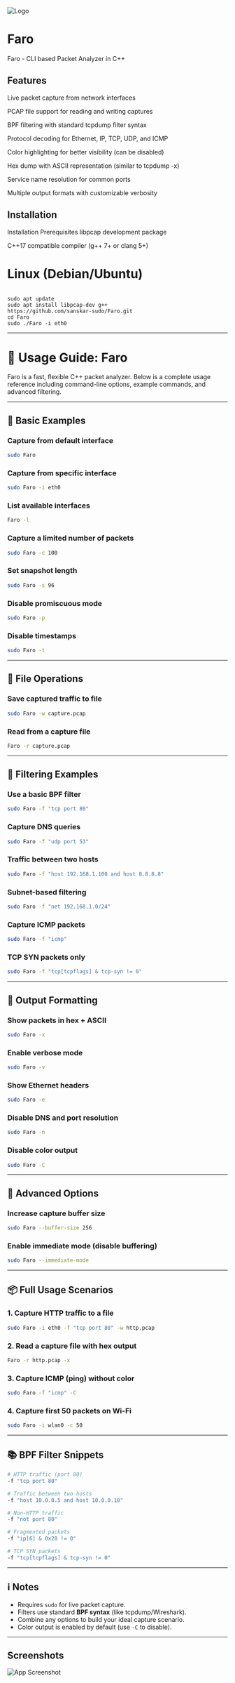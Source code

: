 
![Logo](https://png.pngtree.com/png-vector/20230728/ourmid/pngtree-anubis-clipart-an-egyptian-black-dog-with-gold-armor-on-his-vector-png-image_6797853.png)


# Faro 

Faro - CLI based Packet Analyzer in C++

## Features




Live packet capture from network interfaces

PCAP file support for reading and writing captures

BPF filtering with standard tcpdump filter syntax

Protocol decoding for Ethernet, IP, TCP, UDP, and ICMP

Color highlighting for better visibility (can be disabled)

Hex dump with ASCII representation (similar to tcpdump -x)

Service name resolution for common ports

Multiple output formats with customizable verbosity



## Installation

Installation
Prerequisites
libpcap development package

C++17 compatible compiler (g++ 7+ or clang 5+)

# Linux (Debian/Ubuntu)
```Linux (Debian/Ubuntu)

sudo apt update
sudo apt install libpcap-dev g++
https://github.com/sanskar-sudo/Faro.git
cd Faro
sudo ./Faro -i eth0

```
    

---

# 📘 Usage Guide: Faro

Faro is a fast, flexible C++ packet analyzer. Below is a complete usage reference including command-line options, example commands, and advanced filtering.

---

## 🔧 Basic Examples

### Capture from default interface
```bash
sudo Faro
```

### Capture from specific interface
```bash
sudo Faro -i eth0
```

### List available interfaces
```bash
Faro -l
```

### Capture a limited number of packets
```bash
sudo Faro -c 100
```

### Set snapshot length
```bash
sudo Faro -s 96
```

### Disable promiscuous mode
```bash
sudo Faro -p
```

### Disable timestamps
```bash
sudo Faro -t
```

---

## 💾 File Operations

### Save captured traffic to file
```bash
sudo Faro -w capture.pcap
```

### Read from a capture file
```bash
Faro -r capture.pcap
```

---

## 🧪 Filtering Examples

### Use a basic BPF filter
```bash
sudo Faro -f "tcp port 80"
```

### Capture DNS queries
```bash
sudo Faro -f "udp port 53"
```

### Traffic between two hosts
```bash
sudo Faro -f "host 192.168.1.100 and host 8.8.8.8"
```

### Subnet-based filtering
```bash
sudo Faro -f "net 192.168.1.0/24"
```

### Capture ICMP packets
```bash
sudo Faro -f "icmp"
```

### TCP SYN packets only
```bash
sudo Faro -f "tcp[tcpflags] & tcp-syn != 0"
```

---

## 🧾 Output Formatting

### Show packets in hex + ASCII
```bash
sudo Faro -x
```

### Enable verbose mode
```bash
sudo Faro -v
```

### Show Ethernet headers
```bash
sudo Faro -e
```

### Disable DNS and port resolution
```bash
sudo Faro -n
```

### Disable color output
```bash
sudo Faro -C
```

---

## 🚀 Advanced Options

### Increase capture buffer size
```bash
sudo Faro --buffer-size 256
```

### Enable immediate mode (disable buffering)
```bash
sudo Faro --immediate-mode
```

---

## 📦 Full Usage Scenarios

### 1. Capture HTTP traffic to a file
```bash
sudo Faro -i eth0 -f "tcp port 80" -w http.pcap
```

### 2. Read a capture file with hex output
```bash
Faro -r http.pcap -x
```

### 3. Capture ICMP (ping) without color
```bash
sudo Faro -f "icmp" -C
```

### 4. Capture first 50 packets on Wi-Fi
```bash
sudo Faro -i wlan0 -c 50
```

---

## 📚 BPF Filter Snippets

```bash
# HTTP traffic (port 80)
-f "tcp port 80"

# Traffic between two hosts
-f "host 10.0.0.5 and host 10.0.0.10"

# Non-HTTP traffic
-f "not port 80"

# Fragmented packets
-f "ip[6] & 0x20 != 0"

# TCP SYN packets
-f "tcp[tcpflags] & tcp-syn != 0"
```

---

## ℹ️ Notes

- Requires `sudo` for live packet capture.
- Filters use standard **BPF syntax** (like tcpdump/Wireshark).
- Combine any options to build your ideal capture scenario.
- Color output is enabled by default (use `-C` to disable).

---

## Screenshots

![App Screenshot](https://via.placeholder.com/468x300?text=App+Screenshot+Here)

